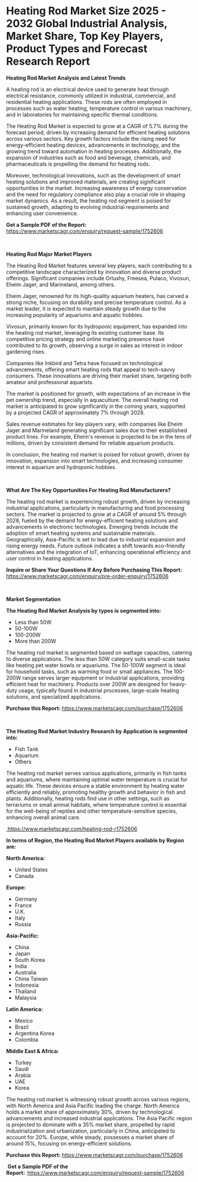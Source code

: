 <p><h1>Heating Rod Market Size 2025 - 2032 Global Industrial Analysis, Market Share, Top Key Players, Product Types and Forecast Research Report</h1></p><p><strong>Heating Rod Market Analysis and Latest Trends</strong></p>
<p><p>A heating rod is an electrical device used to generate heat through electrical resistance, commonly utilized in industrial, commercial, and residential heating applications. These rods are often employed in processes such as water heating, temperature control in various machinery, and in laboratories for maintaining specific thermal conditions.</p><p>The Heating Rod Market is expected to grow at a CAGR of 5.7% during the forecast period, driven by increasing demand for efficient heating solutions across various sectors. Key growth factors include the rising need for energy-efficient heating devices, advancements in technology, and the growing trend toward automation in heating processes. Additionally, the expansion of industries such as food and beverage, chemicals, and pharmaceuticals is propelling the demand for heating rods. </p><p>Moreover, technological innovations, such as the development of smart heating solutions and improved materials, are creating significant opportunities in the market. Increasing awareness of energy conservation and the need for regulatory compliance also play a crucial role in shaping market dynamics. As a result, the heating rod segment is poised for sustained growth, adapting to evolving industrial requirements and enhancing user convenience.</p></p>
<p><strong>Get a Sample PDF of the Report:&nbsp;</strong> <a href="https://www.marketscagr.com/enquiry/request-sample/1752606?utm_campaign=3551&utm_medium=2&utm_source=Github&utm_content=ia&utm_term=17042025&utm_id=heating-rod">https://www.marketscagr.com/enquiry/request-sample/1752606</a></p>
<p>&nbsp;</p>
<p><strong>Heating Rod Major Market Players</strong></p>
<p><p>The Heating Rod Market features several key players, each contributing to a competitive landscape characterized by innovation and diverse product offerings. Significant companies include Orlushy, Freesea, Pulaco, Vivosun, Eheim Jager, and Marineland, among others. </p><p>Eheim Jager, renowned for its high-quality aquarium heaters, has carved a strong niche, focusing on durability and precise temperature control. As a market leader, it is expected to maintain steady growth due to the increasing popularity of aquariums and aquatic hobbies.</p><p>Vivosun, primarily known for its hydroponic equipment, has expanded into the heating rod market, leveraging its existing customer base. Its competitive pricing strategy and online marketing presence have contributed to its growth, observing a surge in sales as interest in indoor gardening rises.</p><p>Companies like Inkbird and Tetra have focused on technological advancements, offering smart heating rods that appeal to tech-savvy consumers. These innovations are driving their market share, targeting both amateur and professional aquarists.</p><p>The market is positioned for growth, with expectations of an increase in the pet ownership trend, especially in aquaculture. The overall heating rod market is anticipated to grow significantly in the coming years, supported by a projected CAGR of approximately 7% through 2028.</p><p>Sales revenue estimates for key players vary, with companies like Eheim Jager and Marineland generating significant sales due to their established product lines. For example, Eheim's revenue is projected to be in the tens of millions, driven by consistent demand for reliable aquarium products.</p><p>In conclusion, the heating rod market is poised for robust growth, driven by innovation, expansion into smart technologies, and increasing consumer interest in aquarium and hydroponic hobbies.</p></p>
<p>&nbsp;</p>
<p><strong>What Are The Key Opportunities For Heating Rod Manufacturers?</strong></p>
<p><p>The heating rod market is experiencing robust growth, driven by increasing industrial applications, particularly in manufacturing and food processing sectors. The market is projected to grow at a CAGR of around 5% through 2028, fueled by the demand for energy-efficient heating solutions and advancements in electronic technologies. Emerging trends include the adoption of smart heating systems and sustainable materials. Geographically, Asia-Pacific is set to lead due to industrial expansion and rising energy needs. Future outlook indicates a shift towards eco-friendly alternatives and the integration of IoT, enhancing operational efficiency and user control in heating applications.</p></p>
<p><strong>Inquire or Share Your Questions If Any Before Purchasing This Report:</strong> <a href="https://www.marketscagr.com/enquiry/pre-order-enquiry/1752606?utm_campaign=3551&utm_medium=2&utm_source=Github&utm_content=ia&utm_term=17042025&utm_id=heating-rod">https://www.marketscagr.com/enquiry/pre-order-enquiry/1752606</a></p>
<p>&nbsp;</p>
<p><strong>Market Segmentation</strong></p>
<p><strong>The Heating Rod Market Analysis by types is segmented into:</strong></p>
<p><ul><li>Less than 50W</li><li>50-100W</li><li>100-200W</li><li>More than 200W</li></ul></p>
<p><p>The heating rod market is segmented based on wattage capacities, catering to diverse applications. The less than 50W category suits small-scale tasks like heating pet water bowls or aquariums. The 50-100W segment is ideal for household tasks, such as warming food or small appliances. The 100-200W range serves larger equipment or industrial applications, providing efficient heat for machinery. Products over 200W are designed for heavy-duty usage, typically found in industrial processes, large-scale heating solutions, and specialized applications.</p></p>
<p><strong>Purchase this Report:&nbsp;</strong><a href="https://www.marketscagr.com/purchase/1752606?utm_campaign=3551&utm_medium=2&utm_source=Github&utm_content=ia&utm_term=17042025&utm_id=heating-rod">https://www.marketscagr.com/purchase/1752606</a></p>
<p>&nbsp;</p>
<p><strong>The Heating Rod Market Industry Research by Application is segmented into:</strong></p>
<p><ul><li>Fish Tank</li><li>Aquarium</li><li>Others</li></ul></p>
<p><p>The heating rod market serves various applications, primarily in fish tanks and aquariums, where maintaining optimal water temperature is crucial for aquatic life. These devices ensure a stable environment by heating water efficiently and reliably, promoting healthy growth and behavior in fish and plants. Additionally, heating rods find use in other settings, such as terrariums or small animal habitats, where temperature control is essential for the well-being of reptiles and other temperature-sensitive species, enhancing overall animal care.</p></p>
<p><a href="https://www.marketscagr.com/heating-rod-r1752606?utm_campaign=3551&utm_medium=2&utm_source=Github&utm_content=ia&utm_term=17042025&utm_id=heating-rod">&nbsp;https://www.marketscagr.com/heating-rod-r1752606</a></p>
<p><strong>In terms of Region, the Heating Rod Market Players available by Region are:</strong></p>
<p>
    <p> <strong> North America: </strong>
        <ul>
            <li>United States</li>
            <li>Canada</li>
        </ul>
        </p> 
    <p> <strong> Europe: </strong>
        <ul>
            <li>Germany</li>
            <li>France</li>
            <li>U.K.</li>
            <li>Italy</li>
            <li>Russia</li>
        </ul>
        </p> 
    <p> <strong> Asia-Pacific: </strong>
        <ul>
            <li>China</li>
            <li>Japan</li>
            <li>South Korea</li>
            <li>India</li>
            <li>Australia</li>
            <li>China Taiwan</li>
            <li>Indonesia</li>
            <li>Thailand</li>
            <li>Malaysia</li>
        </ul>
        </p> 
    <p> <strong> Latin America: </strong>
        <ul>
            <li>Mexico</li>
            <li>Brazil</li>
            <li>Argentina Korea</li>
            <li>Colombia</li>
        </ul>
        </p> 
    <p> <strong> Middle East & Africa: </strong>
        <ul>
            <li>Turkey</li>
            <li>Saudi</li>
            <li>Arabia</li>
            <li>UAE</li>
            <li>Korea</li>
        </ul>
    </p>
    </p>
<p><p>The heating rod market is witnessing robust growth across various regions, with North America and Asia Pacific leading the charge. North America holds a market share of approximately 30%, driven by technological advancements and increased industrial applications. The Asia Pacific region is projected to dominate with a 35% market share, propelled by rapid industrialization and urbanization, particularly in China, anticipated to account for 20%. Europe, while steady, possesses a market share of around 15%, focusing on energy-efficient solutions.</p></p>
<p><strong>Purchase this Report: </strong><a href="https://www.marketscagr.com/purchase/1752606?utm_campaign=3551&utm_medium=2&utm_source=Github&utm_content=ia&utm_term=17042025&utm_id=heating-rod">https://www.marketscagr.com/purchase/1752606</a></p>
<p>&nbsp;<strong>Get a Sample PDF of the Report:&nbsp;&nbsp;</strong><a href="https://www.marketscagr.com/enquiry/request-sample/1752606?utm_campaign=3551&utm_medium=2&utm_source=Github&utm_content=ia&utm_term=17042025&utm_id=heating-rod">https://www.marketscagr.com/enquiry/request-sample/1752606</a></p>
<p><strong></strong></p>
<p><p></p><p></p><p></p></p>
